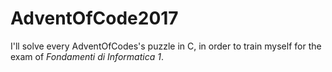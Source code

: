 # AdventOfCode2017

I'll solve every AdventOfCodes's puzzle in C, in order to train myself for the exam of *Fondamenti di Informatica 1*.
